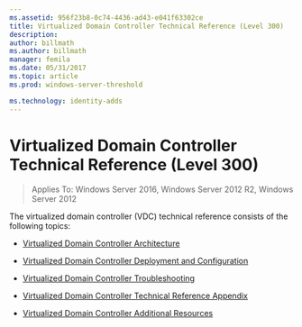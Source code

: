 ```yaml
---
ms.assetid: 956f23b8-0c74-4436-ad43-e041f63302ce
title: Virtualized Domain Controller Technical Reference (Level 300)
description:
author: billmath
ms.author: billmath
manager: femila
ms.date: 05/31/2017
ms.topic: article
ms.prod: windows-server-threshold

ms.technology: identity-adds
---
```


# Virtualized Domain Controller Technical Reference (Level 300)

>Applies To: Windows Server 2016, Windows Server 2012 R2, Windows Server 2012

The virtualized domain controller (VDC) technical reference consists of the following topics:  
  
-   [Virtualized Domain Controller Architecture](../../../ad-ds/get-started/virtual-dc/Virtualized-Domain-Controller-Architecture.md)  
  
-   [Virtualized Domain Controller Deployment and Configuration](../../../ad-ds/get-started/virtual-dc/Virtualized-Domain-Controller-Deployment-and-Configuration.md)  
  
-   [Virtualized Domain Controller Troubleshooting](../../../ad-ds/manage/virtual-dc/Virtualized-Domain-Controller-Troubleshooting.md)  
  
-   [Virtualized Domain Controller Technical Reference Appendix](../../../ad-ds/reference/virtual-dc/Virtualized-Domain-Controller-Technical-Reference-Appendix.md)  
  
-   [Virtualized Domain Controller Additional Resources](../../../ad-ds/reference/virtual-dc/Virtualized-Domain-Controller-Additional-Resources.md)  
  

